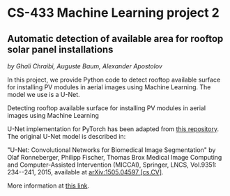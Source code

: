 # CS-433 Machine Learning project 2
## Automatic detection of available area for rooftop solar panel installations

*by Ghali Chraibi, Auguste Baum, Alexander Apostolov*

In this project, we provide Python code to detect rooftop available surface for installing PV modules in aerial images using Machine Learning. The model we use is a U-Net.

Detecting rooftop available surface for installing PV modules in aerial images using Machine Learning

U-Net implementation for PyTorch has been adapted from [this repository](https://github.com/milesial/Pytorch-UNet).
The original U-Net model is described in:

  "U-Net: Convolutional Networks for Biomedical Image Segmentation"
  by Olaf Ronneberger, Philipp Fischer, Thomas Brox
  Medical Image Computing and Computer-Assisted Intervention (MICCAI), Springer, LNCS, Vol.9351: 234--241, 2015,
  available at [arXiv:1505.04597 [cs.CV]](http://arxiv.org/abs/1505.04597).

More information at [this link](https://lmb.informatik.uni-freiburg.de/people/ronneber/u-net/).
